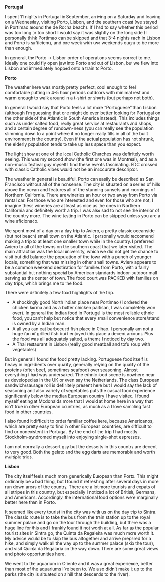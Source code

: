 **Portugal**

I spent 11 nights in Portugal in September, arriving on a Saturday and leaving on a Wednesday, visiting Porto, Lisbon, and the southern coast (we stayed in Portimao around the de Rocha beach). If I had to say whether this period was too long or too short I would say it was slightly on the long side (I personally think Portimao can be skipped and that 3-4 nights each in Lisbon and Porto is sufficient), and one week with two weekends ought to be more than enough.

In general, the Porto -> Lisbon order of operations seems correct to me. Ideally one could fly open jaw into Porto and out of Lisbon, but we flew into Lisbon and immediately hopped onto a train to Porto.

**Porto**

The weather here was mostly pretty perfect, cool enough to feel comfortable putting in 4-5 hour periods outdoors with minimal rest and warm enough to walk around in a t-shirt or shorts (but perhaps not both).

In general I would say that Porto feels a lot more “Portuguese” than Lisbon (although I’m guessing that one might do even better looking for Portugal on the other side of the Atlantic in South America instead). This includes things such as under salted food, really great service at restaurants and shops, and a certain degree of rundown-ness (you can really see the population slimming down to a point where it no longer really fills in all of the built environment in the country). Even if the actual population has not shrunk, the elderly population tends to take up less space than you expect.

The light show at one of the local Catholic Churches was definitely worth seeing. This was my second show (the first one was in Montreal), and as a non-music festival guy myself I find these events fascinating. EDC crossed with classic Catholic vibes would not be an inaccurate descriptor.

The weather in general is beautiful. Porto can easily be described as San Francisco without all of the nonsense. The city is situated on a series of hills above the ocean and features all of the stunning sunsets and mornings of Northern California. There are wineries an hour or two away from Porto via rental car. For those who are interested and even for those who are not, I imagine these wineries are at least as nice as the ones in Northern California and definitely worth a trip. I was also sad to not see the interior of the country more. The wine tasting in Porto can be skipped unless you are a wine aficionado.

We spent most of a day on a day trip to Aviero, a pretty classic oceanside (but not beach) small town on the Atlantic. I personally would reccomend making a trip to at least one smaller town while in the country. I preferred Aviero to all of the towns on the southern coast that we later visited. The main attraction was the local university, which we did not get the chance to visit but did balance the population of the town with a punch of younger locals, something that was missing in other small towns. Aviero appears to be a common weekend destination for families from Porto, with a fairly substantial but nothing special by American standards indoor-outdoor mall serving as the center of town. The food court was PACKED with families on day trips, which brings me to the food.

There were definitely a few food highlights of the trip.

- A shockingly good North Indian place near Portimao (I ordered the chicken korma and as a butter chicken partisan, I was completely won over). In general the Indian food in Portugal is the most reliable ethnic food, you can’t help but notice that every small convenience store/stand is owned by a Indian man.
- A all you can eat barbecued fish place in Olhao. I personally am not a huge fan of grilled fish but I enjoyed this place a decent amount. Plus the food was all adequately salted, a theme I noticed by day two.
- A Thai restaurant in Lisbon (really good meatball and tofu soup with vegetables)

But in general I found the food pretty lacking. Portuguese food itself is heavy in ingredients over quality, generally relying on the quality of the proteins (often beef, sometimes seafood) over seasoning. Almost everything I had was undersalted. The ethnic food scene is nowhere near as developed as in the UK or even say the Netherlands. The class European sandwich/sausage roll is definitely present here but I would say the lack of seasoning and also variety of vegetables puts the casual food experience significantly below the median European country I have visited. I found myself eating at Mcdonalds more that I would at home here in a way that isn’t true in other European countries, as much as a I love sampling fast food in other countries.

I also found it difficult to order familiar coffee here, because Americanos, which are pretty easy to find in other European countries, are difficult to find or nonexistent in Portugal. By the end of the trip I had mostly Stockholm-syndromed myself into enjoying single-shot espressos.

I am not normally a dessert guy but the desserts in this country are decent to very good. Both the gelato and the egg darts are memorable and worth multiple tries.

**Lisbon**

The city itself feels much more generically European than Porto. This might ordinarily be a bad thing, but I found it refreshing after several days in more run down areas of the country. There are a lot more tourists and expats of all stripes in this country, but especially I noticed a lot of British, Germans, and Americans. Accordingly, the international food options were marginally better here than in Porto.

It seemed like every tourist in the city was with us on the day trip to Sintra. The classic route is to take the bus from the train station up to the royal summer palace and go on the tour through the building, but there was a huge line for this and I frankly found it not worth at all. As far as the popular tourist sites in Sintra go, the Quinta da Regaleira was much more worth it. My advice would be to skip the bus altogether and arrive prepared for a hike, and simply walk all the way up to the summer palace (skip the tour), and visit Quinta da Regalaria on the way down. There are some great views and photo opportunities here.

We went to the aquarium in Oriente and it was a great experience, better than most of the aquariums I’ve been to. We also didn’t make it up to the parks (the city is situated on a hill that descends to the river).
